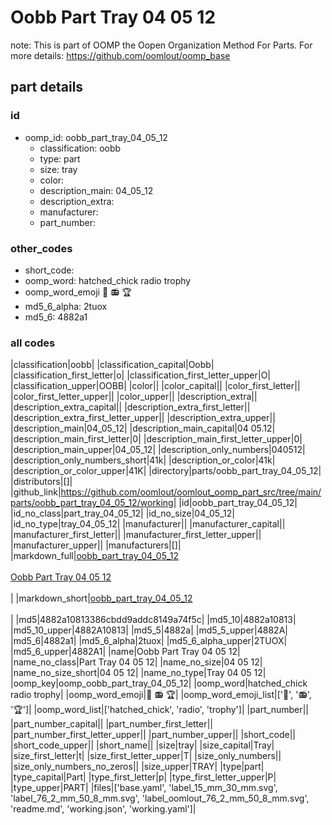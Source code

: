# Oobb Part Tray 04 05 12  

note: This is part of OOMP the Oopen Organization Method For Parts. For more details: https://github.com/oomlout/oomp_base

##  part details





### id
* oomp_id: oobb_part_tray_04_05_12
  * classification: oobb
  * type: part
  * size: tray
  * color: 
  * description_main: 04_05_12
  * description_extra: 
  * manufacturer: 
  * part_number: 

### other_codes
* short_code: 
* oomp_word: hatched_chick radio trophy
* oomp_word_emoji :hatched_chick: :radio: :trophy:
* md5_6_alpha: 2tuox
* md5_6: 4882a1

### all codes 
|classification|oobb|
|classification_capital|Oobb|
|classification_first_letter|o|
|classification_first_letter_upper|O|
|classification_upper|OOBB|
|color||
|color_capital||
|color_first_letter||
|color_first_letter_upper||
|color_upper||
|description_extra||
|description_extra_capital||
|description_extra_first_letter||
|description_extra_first_letter_upper||
|description_extra_upper||
|description_main|04_05_12|
|description_main_capital|04 05.12|
|description_main_first_letter|0|
|description_main_first_letter_upper|0|
|description_main_upper|04_05_12|
|description_only_numbers|040512|
|description_only_numbers_short|41k|
|description_or_color|41k|
|description_or_color_upper|41K|
|directory|parts/oobb_part_tray_04_05_12|
|distributors|[]|
|github_link|https://github.com/oomlout/oomlout_oomp_part_src/tree/main/parts/oobb_part_tray_04_05_12/working|
|id|oobb_part_tray_04_05_12|
|id_no_class|part_tray_04_05_12|
|id_no_size|04_05_12|
|id_no_type|tray_04_05_12|
|manufacturer||
|manufacturer_capital||
|manufacturer_first_letter||
|manufacturer_first_letter_upper||
|manufacturer_upper||
|manufacturers|[]|
|markdown_full|[oobb_part_tray_04_05_12](https://github.com/oomlout/oomlout_oomp_part_src/tree/main/parts/oobb_part_tray_04_05_12/working)<br>[](https://github.com/oomlout/oomlout_oomp_part_src/tree/main/parts/oobb_part_tray_04_05_12/working)<br>[Oobb Part Tray 04 05 12](https://github.com/oomlout/oomlout_oomp_part_src/tree/main/parts/oobb_part_tray_04_05_12/working)<br><br>|
|markdown_short|[oobb_part_tray_04_05_12](https://github.com/oomlout/oomlout_oomp_part_src/tree/main/parts/oobb_part_tray_04_05_12/working)<br><br>|
|md5|4882a10813386cbdd9addc8149a74f5c|
|md5_10|4882a10813|
|md5_10_upper|4882A10813|
|md5_5|4882a|
|md5_5_upper|4882A|
|md5_6|4882a1|
|md5_6_alpha|2tuox|
|md5_6_alpha_upper|2TUOX|
|md5_6_upper|4882A1|
|name|Oobb Part Tray 04 05 12|
|name_no_class|Part Tray 04 05 12|
|name_no_size|04 05 12|
|name_no_size_short|04 05 12|
|name_no_type|Tray 04 05 12|
|oomp_key|oomp_oobb_part_tray_04_05_12|
|oomp_word|hatched_chick radio trophy|
|oomp_word_emoji|:hatched_chick: :radio: :trophy:|
|oomp_word_emoji_list|[':hatched_chick:', ':radio:', ':trophy:']|
|oomp_word_list|['hatched_chick', 'radio', 'trophy']|
|part_number||
|part_number_capital||
|part_number_first_letter||
|part_number_first_letter_upper||
|part_number_upper||
|short_code||
|short_code_upper||
|short_name||
|size|tray|
|size_capital|Tray|
|size_first_letter|t|
|size_first_letter_upper|T|
|size_only_numbers||
|size_only_numbers_no_zeros||
|size_upper|TRAY|
|type|part|
|type_capital|Part|
|type_first_letter|p|
|type_first_letter_upper|P|
|type_upper|PART|
|files|['base.yaml', 'label_15_mm_30_mm.svg', 'label_76_2_mm_50_8_mm.svg', 'label_oomlout_76_2_mm_50_8_mm.svg', 'readme.md', 'working.json', 'working.yaml']|
